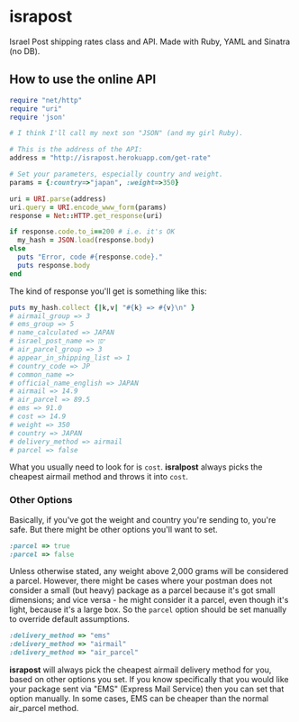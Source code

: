 # israpost

Israel Post shipping rates class and API. Made with Ruby, YAML and Sinatra (no DB).

## How to use the online API

```ruby
require "net/http"
require "uri"
require 'json'

# I think I'll call my next son "JSON" (and my girl Ruby).

# This is the address of the API:
address = "http://israpost.herokuapp.com/get-rate"

# Set your parameters, especially country and weight.
params = {:country=>"japan", :weight=>350}

uri = URI.parse(address)
uri.query = URI.encode_www_form(params)
response = Net::HTTP.get_response(uri)

if response.code.to_i==200 # i.e. it's OK
  my_hash = JSON.load(response.body)
else
  puts "Error, code #{response.code}."
  puts response.body
end
```

The kind of response you'll get is something like this:

```ruby
puts my_hash.collect {|k,v| "#{k} => #{v}\n" }
# airmail_group => 3
# ems_group => 5
# name_calculated => JAPAN
# israel_post_name => יפן 
# air_parcel_group => 3
# appear_in_shipping_list => 1
# country_code => JP
# common_name => 
# official_name_english => JAPAN
# airmail => 14.9
# air_parcel => 89.5
# ems => 91.0
# cost => 14.9
# weight => 350
# country => JAPAN
# delivery_method => airmail
# parcel => false
```

What you usually need to look for is ```cost```. **isralpost** always picks the cheapest airmail method and throws it into ```cost```.

### Other Options

Basically, if you've got the weight and country you're sending to, you're safe. But there might be other options you'll want to set.

```ruby
:parcel => true
:parcel => false
```

Unless otherwise stated, any weight above 2,000 grams will be considered a parcel. However, there might be cases where your postman does not consider a small (but heavy) package as a parcel because it's got small dimensions; and vice versa - he might consider it a parcel, even though it's light, because it's a large box. So the ```parcel``` option should be set manually to override default assumptions.

```ruby
:delivery_method => "ems"
:delivery_method => "airmail"
:delivery_method => "air_parcel"
```

**israpost** will always pick the cheapest airmail delivery method for you, based on other options you set. If you know specifically that you would like your package sent via "EMS" (Express Mail Service) then you can set that option manually. In some cases, EMS can be cheaper than the normal air_parcel method.

